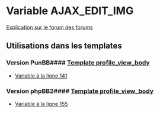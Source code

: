 # Variable AJAX_EDIT_IMG
[Explication sur le forum des forums](http://forum.forumactif.com/t294113-listing-des-variables#AJAX_EDIT_IMG)
## Utilisations dans les templates
### Version PunBB#### [Template profile_view_body](punbb/profile_view_body.md)
* [Variable à la ligne 141](../punbb/profile_view_body.tpl#L141)
### Version phpBB2#### [Template profile_view_body](subsilver/profile_view_body.md)
* [Variable à la ligne 155](../subsilver/profile_view_body.tpl#L155)